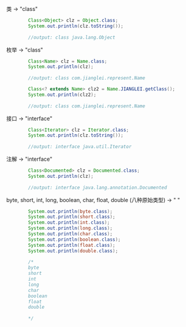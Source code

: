 类  -&gt;  "class"

```java
        Class<Object> clz = Object.class;
        System.out.println(clz.toString());
        
        //output: class java.lang.Object
```

枚举 -&gt; "class"

```java
        Class<Name> clz = Name.class;
        System.out.println(clz);
        
        //output: class com.jianglei.represent.Name

        Class<? extends Name> clz2 = Name.JIANGLEI.getClass();
        System.out.println(clz2);
        
        //output: class com.jianglei.represent.Name
```

接口 -&gt; "interface"

```java
        Class<Iterator> clz = Iterator.class;
        System.out.println(clz.toString());
        
        //output: interface java.util.Iterator
```

注解 -&gt; "interface"

```java
        Class<Documented> clz = Documented.class;
        System.out.println(clz);
        
        //output: interface java.lang.annotation.Documented
```

byte, short, int, long, boolean, char, float, double \(八种原始类型\) -&gt; " "

```java
        System.out.println(byte.class);
        System.out.println(short.class);
        System.out.println(int.class);
        System.out.println(long.class);
        System.out.println(char.class);
        System.out.println(boolean.class);
        System.out.println(float.class);
        System.out.println(double.class);
        
        /*
        byte
        short
        int
        long
        char
        boolean
        float
        double        
        
        */
```




